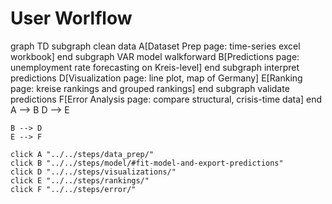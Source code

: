 # User Worlflow

<!-- load mermaid -->
<script src="https://cdn.jsdelivr.net/npm/mermaid/dist/mermaid.min.js"></script>
<script>
mermaid.initialize({startOnLoad:true});
mermaidAPI.initialize({
    securityLevel: 'loose'
});
</script>

<!-- **Pro Tip**: Clicking on the purple nodes leads to the specific step in the documentation. -->
<!-- **Pro Tip**: Clicking on the purple nodes leads to the tool page. -->

<div class="mermaid">
graph TD
    subgraph clean data
        A[Dataset Prep page: time-series excel workbook]
    end
    subgraph VAR model walkforward
        B[Predictions page: unemployment rate forecasting on Kreis-level]
    end
    subgraph interpret predictions
        D[Visualization page: line plot, map of Germany]
        E[Ranking page: kreise rankings and grouped rankings]
    end
    subgraph validate predictions
        F[Error Analysis page: compare structural, crisis-time data]
    end
    A --> B
    D --> E

    B --> D
    E --> F

    click A "../../steps/data_prep/"
    click B "../../steps/model/#fit-model-and-export-predictions"
    click D "../../steps/visualizations/"
    click E "../../steps/rankings/"
    click F "../../steps/error/"
</div>

</br>

